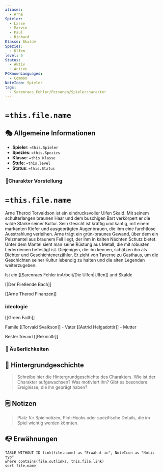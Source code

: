 ```yaml
---
aliases:
  - Arne
Spieler:
  - Lasse
  - Marvin
  - Paul
  - Richard
Klasse: Skalde
Spezies:
  - Ulfen
level: 5
Status:
  - Aktiv
  - Active
PCKnownLanguages:
  - Common
NoteIcon: Spieler
tags:
  - Sarenraes_Fehler/Personen/Spielercharakter
---
```

# `=this.file.name`

## 🎭 Allgemeine Informationen 
- **Spieler**: `=this.Spieler`
- **Spezies**: `=this.Spezies`
- **Klasse**: `=this.Klasse`
- **Stufe**: `=this.level`
- **Status**: `=this.Status`

### 💎Charakter Vorstellung
# `=this.file.name`
Arne Therod Torvaldson ist ein eindrucksvoller Ulfen Skald. Mit seinem schulterlangen braunen Haar und dem buschigen Bart verkörpert er die wilde Stärke seiner Kultur. Sein Gesicht ist kräftig und kantig, mit einem markanten Kiefer und ausgeprägten Augenbrauen, die ihm eine furchtlose Ausstrahlung verleihen.
Arne trägt ein grün-braunes Gewand, über dem ein Pelzmantel aus braunem Fell liegt, der ihm in kalten Nächten Schutz bietet. Unter dem Mantel sieht man seine Rüstung aus Metall, die mit robusten Lederriemen befestigt ist.
Diejenigen, die ihn kennen, schätzen ihn als Dichter und Geschichtenerzähler. Er zieht von Taverne zu Gasthaus, um die Geschichten seiner Kultur lebendig zu halten und die alten Legenden weiterzugeben.




Ist ein [[Sarenraes Fehler inArbeit/Die Ulfen|Ulfen]] und Skalde

[[Der Fließende Bach]]

[[Arne Therod Finanzen]]


### ideologie
[[Green Faith]]


Famile 
[[Torvald Svalkson]] - Vater
[[Astrid Helgadottir]] - Mutter

Bester freund
[[Rekniúlfr]]

### 👥 Äußerlichkeiten



## 📖 Hintergrundgeschichte 
> Schreibe hier die Hintergrundgeschichte des Charakters. Wie ist der Charakter aufgewachsen? Was motiviert ihn? Gibt es besondere Ereignisse, die ihn geprägt haben?

## 🗒️ Notizen 
> Platz für Spielnotizen, Plot-Hooks oder spezifische Details, die im Spiel wichtig werden könnten.


## 📭 Erwähnungen 
```dataview
TABLE WITHOUT ID link(file.name) as "Erwähnt in", NoteIcon as "Notiz typ"
where contains(file.outlinks, this.file.link)
sort file.name
```